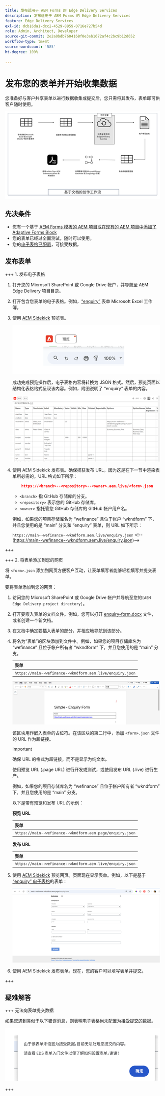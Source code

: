 ```yaml
---
title: 发布适用于 AEM Forms 的 Edge Delivery Services
description: 发布适用于 AEM Forms 的 Edge Delivery Services
feature: Edge Delivery Services
exl-id: dcb16da1-dcc2-4529-8859-0716e727b54d
role: Admin, Architect, Developer
source-git-commit: 2e2a0bdb7604168f0e3eb1672af4c2bc9b12d652
workflow-type: tm+mt
source-wordcount: '585'
ht-degree: 100%

---
```


# 发布您的表单并开始收集数据

您准备好与客户共享表单以进行数据收集或提交后，您只需将其发布，表单即可供客户随时使用。

![基于文档的创作生态系统](/help/edge/assets/document-based-authoring-workflow-publish-form.png)

## 先决条件

- 您有一个基于 [AEM Forms 模板的 AEM 项目](/help/edge/docs/forms/tutorial.md#create-a-new-aem-project-pre-configured-with-adaptive-forms-block)或[在现有的 AEM 项目中添加了 Adaptive Forms Block](/help/edge/docs/forms/tutorial.md#add-adaptive-forms-block-to-your-existing-aem-project)
- 您的表单已经过全面测试，随时可以使用。
- 您的[电子表格已配置](/help/edge/docs/forms/submit-forms.md)，可接受数据。


## 发布表单

+++ &#x200B;1. 发布电子表格

1. 打开您的 Microsoft SharePoint 或 Google Drive 帐户，并导航至 AEM Edge Delivery 项目目录。

1. 打开包含您表单的电子表格。例如，[“enquiry”](/help/edge/assets/enquiry.xlsx) 表单 Microsoft Excel 工作簿。

1. 使用 [AEM Sidekick](https://www.aem.live/developer/tutorial#preview-and-publish-your-content) 预览表。

   ![使用 AEM Sidekick 预览表](/help/edge/assets/preview-form.png)

   成功完成预览操作后，电子表格内容将转换为 JSON 格式。然后，预览页面以结构化表格格式呈现该内容。例如，附图说明了 “enquiry” 表单的内容。

   ![表单预览 JSON 格式](/help/edge/assets/forms-preview-json-format.png)

1. 使用 AEM Sidekick 发布表。确保捕获发布 URL，因为这是在下一节中渲染表单所必需的。URL 格式如下所示：


   ```JSON
       https://<branch>--<repository>--<owner>.aem.live/<form>.json
   ```

   - `<branch>` 指 GitHub 存储库的分支。
   - `<repository>` 表示您的 GitHub 存储库。
   - `<owner>` 指托管您 GitHub 存储库的 GitHub 帐户用户名。

   例如，如果您的项目存储库名为 “wefinance” 且位于帐户 “wkndform” 下，并且您使用的是 “main” 分支和 “enquiry” 表单，则 URL 如下所示：

   `https://main--wefinance--wkndform.aem.live/enquiry.json`
&lt;!--(https://main--wefinance--wkndform.aem.live/enquiry.json)-->

+++

+++ &#x200B;2. 将表单添加到您的网页

将 `<form>.json` 添加到网页方便客户互动，让表单填写者能够轻松填写并提交表单。


要将表单添加到您的网页：

1. 访问您的 Microsoft SharePoint 或 Google Drive 帐户并导航至您的`[AEM Edge Delivery project directory]`。

1. 打开要嵌入表单的文档文件。例如，您可以打开 [enquiry-form.docx](/help/edge/assets/enquiry-form.docx) 文件，或者创建一个新文档。

1. 在文档中确定要插入表单的部分，并相应地导航到该部分。

1. 将名为“表单”的区块添加到文件中。例如，如果您的项目存储库名为 “wefinance” 且位于帐户所有者 “wkndform” 下，并且您使用的是 “main” 分支。

   | 表单 |
   |---|
   | `https://main--wefinance--wkndform.aem.live/enquiry.json` |

   ![将名为“表单”的区块添加到文件中](/help/edge/assets/enquiry-doc-to-embed-form.png)

   该区块用作嵌入表单的占位符。在该区块的第二行中，添加 `<form>.json` 文件的 URL 作为超链接。

   >[!IMPORTANT]
   >
   >
   > 确保 URL 的格式为超链接，而不是显示为纯文本。

   使用预览 URL (.page URL) 进行开发或测试，或使用发布 URL (.live) 进行生产。

   例如，如果您的项目存储库名为 “wefinance” 且位于帐户所有者 “wkndform” 下，并且您使用的是 “main” 分支。

   以下是带有预览和发布 URL 的示例：

   **预览 URL**

   | 表单 |
   |---|
   | `https://main--wefinance--wkndform.aem.page/enquiry.json` |


   **发布 URL**

   | 表单 |
   |---|
   | `https://main--wefinance--wkndform.aem.live/enquiry.json` |

1. 使用 [AEM Sidekick](https://www.aem.live/developer/tutorial#preview-and-publish-your-content) 预览网页。页面现在显示表单。例如，以下是基于 [“enquiry” 电子表格](/help/edge/assets/enquiry-form.docx)的表单：


   ![EDS 表单样本](/help/edge/assets/updated-form.png)

1. 使用 AEM Sidekick 发布表单。现在，您的客户可以填写表单并提交。

+++

## 疑难解答

+++ 无法向表单提交数据

如果您遇到类似于以下错误消息，则表明电子表格尚未配置为[接受提交的](/help/edge/docs/forms/submit-forms.md)数据。

![表单提交错误](/help/edge/assets/form-error.png)

+++



